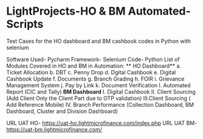 # LightProjects-HO & BM Automated-Scripts
Test Cases for the HO dashboard and BM cashbook codes in Python with selenium

Software Used- Pycharm
Framework- Selenium
Code- Python
List of Modules Covered in HO and BM in Automation:
    ** HO Dashboard**
  a. Ticket Allocation
  b. DBT
  c. Penny Drop
  d. Dgital Cashbook 
  e. Digital Cashbook Update
  f. Documents
  g. Branch Grading
  h. FOIR
  i. Grievance Management System
  j. Pay by Link
  k. Document Verification
  l. Automated Report (CIC and Tally)
    **BM Dashboard**
 I. Digital Cashbook
 II. Client Sourcing (Add Client Only the Client Part due to OTP validation)
 III.Client Sourcing ( Add Reference Mobile)
 IV. Branch Performance (Collection Dashboard, BM Dashboard, Cluster and Division Dashboard)

URL UAT HO- https://uat-ho.lightmicrofinance.com/index.php
URL UAT BM- https://uat-bm.lightmicrofinance.com/

